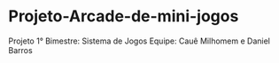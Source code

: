 # Projeto-Arcade-de-mini-jogos
Projeto 1° Bimestre: Sistema de Jogos
Equipe: Cauê Milhomem e Daniel Barros
